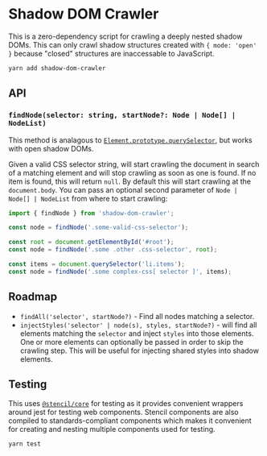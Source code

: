 # Shadow DOM Crawler

This is a zero-dependency script for crawling a deeply nested shadow DOMs. This can only crawl shadow structures created with `{ mode: 'open' }` because "closed" structures are inaccessable to JavaScript.

```bash
yarn add shadow-dom-crawler
```

## API

### `findNode(selector: string, startNode?: Node | Node[] | NodeList)`

This method is analagous to [`Element.prototype.querySelector`](https://developer.mozilla.org/en-US/docs/Web/API/Element/querySelector), but works with open shadow DOMs.

Given a valid CSS selector string, will start crawling the document in search of a matching element and will stop crawling as soon as one is found. If no item is found, this will return `null`. By default this will start crawling at the `document.body`. You can pass an optional second parameter of `Node | Node[] | NodeList` from where to start crawling:

```js
import { findNode } from 'shadow-dom-crawler';

const node = findNode('.some-valid-css-selector');

const root = document.getElementById('#root');
const node = findNode('.some .other .css-selector', root);

const items = document.querySelector('li.items');
const node = findNode('.some complex-css[ selector ]', items);
```

## Roadmap

- `findAll('selector', startNode?)` - Find all nodes matching a selector.
- `injectStyles('selector' | node(s), styles, startNode?)` - will find all elements matching the `selector` and inject `styles` into those elements. One or more elements can optionally be passed in order to skip the crawling step. This will be useful for injecting shared styles into shadow elements.

## Testing

This uses [`@stencil/core`](https://www.npmjs.com/package/@stencil/core) for testing as it provides convenient wrappers around jest for testing web components. Stencil components are also compiled to standards-compliant components which makes it convenient for creating and nesting multiple components used for testing.

```
yarn test
```
